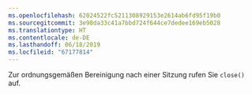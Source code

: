 ```yaml
---
ms.openlocfilehash: 62024522fc5211308929153e2614ab6fd95f19b0
ms.sourcegitcommit: 3e98da33c41a7bbd724f644ce7dedee169eb5028
ms.translationtype: HT
ms.contentlocale: de-DE
ms.lasthandoff: 06/18/2019
ms.locfileid: "67177814"
---
```

Zur ordnungsgemäßen Bereinigung nach einer Sitzung rufen Sie `close()` auf.

